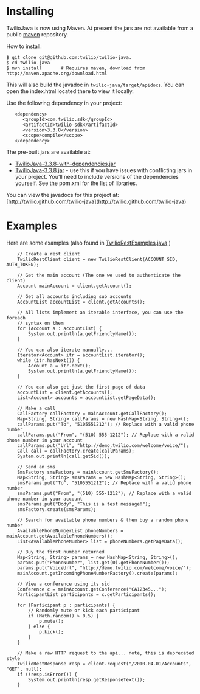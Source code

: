 # Installing 

TwilioJava is now using Maven.  At present the jars are not available from a public [maven](http://maven.apache.org/download.html) repository. 

How to install:

    $ git clone git@github.com:twilio/twilio-java.
    $ cd twilio-java 
    $ mvn install       # Requires maven, download from http://maven.apache.org/download.html

This will also build the javadoc in `twilio-java/target/apidocs`. You can open the
index.html located there to view it locally.

Use the following dependency in your project:

       <dependency>
          <groupId>com.twilio.sdk</groupId>
          <artifactId>twilio-sdk</artifactId>
          <version>3.3.8</version>
          <scope>compile</scope>
       </dependency>

The pre-built jars are available at: 

*   [TwilioJava-3.3.8-with-dependencies.jar](https://github.com/twilio/twilio-java/raw/gh-pages/jars/twilio-client-3.3.8-jar-with-dependencies.jar)
*   [TwilioJava-3.3.8.jar](https://github.com/twilio/twilio-java/raw/gh-pages/jars/twilio-client-3.3.8.jar)  - use this if you have issues with conflicting jars in your project.  You'll need to include versions of the dependencies yourself.  See the pom.xml for the list of libraries.

You can view the javadocs for this project at:
[http://twilio.github.com/twilio-java](http://twilio.github.com/twilio-java)

# Examples

Here are some examples (also found in [TwilioRestExamples.java](https://github.com/twilio/twilio-java/blob/master/src/main/java/com/twilio/sdk/examples/RestExamples.java) ) 

```
    // Create a rest client
    TwilioRestClient client = new TwilioRestClient(ACCOUNT_SID, AUTH_TOKEN);

    // Get the main account (The one we used to authenticate the client)
    Account mainAccount = client.getAccount();

    // Get all accounts including sub accounts
    AccountList accountList = client.getAccounts();

    // All lists implement an iterable interface, you can use the foreach
    // syntax on them
    for (Account a : accountList) {
        System.out.println(a.getFriendlyName());
    }

    // You can also iterate manually...
    Iterator<Account> itr = accountList.iterator();
    while (itr.hasNext()) {
        Account a = itr.next();
        System.out.println(a.getFriendlyName());
    }

    // You can also get just the first page of data
    accountList = client.getAccounts();
    List<Account> accounts = accountList.getPageData();

    // Make a call
    CallFactory callFactory = mainAccount.getCallFactory();
    Map<String, String> callParams = new HashMap<String, String>();
    callParams.put("To", "5105551212"); // Replace with a valid phone number
    callParams.put("From", "(510) 555-1212"); // Replace with a valid phone number in your account
    callParams.put("Url", "http://demo.twilio.com/welcome/voice/");
    Call call = callFactory.create(callParams);
    System.out.println(call.getSid());

    // Send an sms
    SmsFactory smsFactory = mainAccount.getSmsFactory();
    Map<String, String> smsParams = new HashMap<String, String>();
    smsParams.put("To", "5105551212"); // Replace with a valid phone number
    smsParams.put("From", "(510) 555-1212"); // Replace with a valid phone number in your account
    smsParams.put("Body", "This is a test message!");
    smsFactory.create(smsParams);

    // Search for available phone numbers & then buy a random phone number
    AvailablePhoneNumberList phoneNumbers = mainAccount.getAvailablePhoneNumbers();
    List<AvailablePhoneNumber> list = phoneNumbers.getPageData();

    // Buy the first number returned
    Map<String, String> params = new HashMap<String, String>();
    params.put("PhoneNumber", list.get(0).getPhoneNumber());
    params.put("VoiceUrl", "http://demo.twilio.com/welcome/voice/");
    mainAccount.getIncomingPhoneNumberFactory().create(params);

    // View a conference using its sid
    Conference c = mainAccount.getConference("CA12345...");
    ParticipantList participants = c.getParticipants();

    for (Participant p : participants) {
        // Randomly mute or kick each participant
        if (Math.random() > 0.5) {
            p.mute();
        } else {
            p.kick();
        }
    }

    // Make a raw HTTP request to the api... note, this is deprecated style
    TwilioRestResponse resp = client.request("/2010-04-01/Accounts", "GET", null);
    if (!resp.isError()) {
        System.out.println(resp.getResponseText());
    }
```
